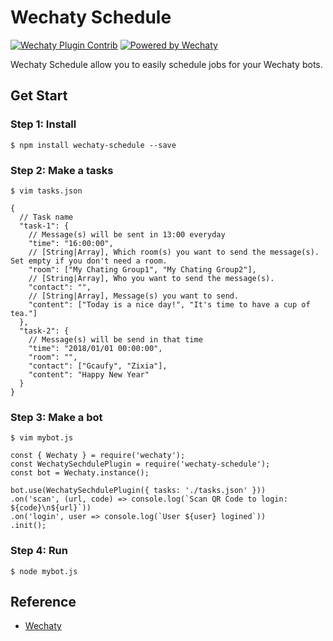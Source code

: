 # Wechaty Schedule

[![Wechaty Plugin Contrib](https://img.shields.io/badge/Wechaty%20Plugin-Schedule-brightgreen.svg)](https://github.com/Gcaufy/wechaty-schedule)
[![Powered by Wechaty](https://img.shields.io/badge/Powered%20By-Wechaty-brightgreen.svg)](https://github.com/Wechaty/wechaty)

Wechaty Schedule allow you to easily schedule jobs for your Wechaty bots.


## Get Start


### Step 1: Install

```
$ npm install wechaty-schedule --save
```

### Step 2: Make a tasks

```
$ vim tasks.json

{
  // Task name
  "task-1": {
    // Message(s) will be sent in 13:00 everyday
    "time": "16:00:00",
    // [String|Array], Which room(s) you want to send the message(s). Set empty if you don't need a room.
    "room": ["My Chating Group1", "My Chating Group2"],
    // [String|Array], Who you want to send the message(s).
    "contact": "",
    // [String|Array], Message(s) you want to send.
    "content": ["Today is a nice day!", "It's time to have a cup of tea."]
  },
  "task-2": {
    // Message(s) will be send in that time
    "time": "2018/01/01 00:00:00",
    "room": "",
    "contact": ["Gcaufy", "Zixia"],
    "content": "Happy New Year"
  }
}
```

### Step 3: Make a bot

```
$ vim mybot.js

const { Wechaty } = require('wechaty');
const WechatySechdulePlugin = require('wechaty-schedule');
const bot = Wechaty.instance();

bot.use(WechatySechdulePlugin({ tasks: './tasks.json' }))
.on('scan', (url, code) => console.log(`Scan QR Code to login: ${code}\n${url}`))
.on('login', user => console.log(`User ${user} logined`))
.init();
```

### Step 4: Run

```
$ node mybot.js
```


## Reference

* [Wechaty](https://github.com/Chatie/wechaty)
